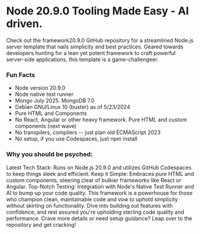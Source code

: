# Node 20.9.0 Tooling Made Easy - AI driven. 

Check out the framework20.9.0 GitHub repository for a streamlined Node.js server template that nails simplicity and best practices. Geared towards developers hunting for a lean yet potent framework to craft powerful server-side applications, this template is a game-challengeer.

### Fun Facts

- Node version 20.9.0
- Node native test runner
- Mongo July 2025. MongoDB 7.0
- Debian GNU/Linux 10 (buster) as of 5/23/2024
- Pure HTML and Components
- No React, Angular or other heavy framework. Pure HTML and custom components (next wave)
- No transpilers, compilers -- just plan old ECMAScript 2023
- No setup, if you use Codespaces, just npm install

### Why you should be psyched:

Latest Tech Stack: Runs on Node.js 20.9.0 and utilizes GitHub Codespaces to keep things sleek and efficient.
Keep it Simple: Embraces pure HTML and custom components, steering clear of bulkier frameworks like React or Angular.
Top-Notch Testing: Integration with Node's Native Test Runner and AI to bump up your code quality.
This framework is a powerhouse for those who champion clean, maintainable code and vow to uphold simplicity without skirting on functionality. Dive into building out features with confidence, and rest assured you're upholding sterling code quality and performance. Crave more details or need setup guidance? Leap over to the repository and get cracking!
